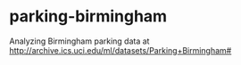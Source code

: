 # parking-birmingham
Analyzing Birmingham parking data at http://archive.ics.uci.edu/ml/datasets/Parking+Birmingham#
